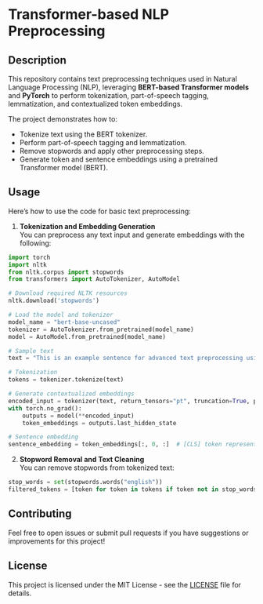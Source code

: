 # Transformer-based NLP Preprocessing

## Description
This repository contains text preprocessing techniques used in Natural Language Processing (NLP), leveraging **BERT-based Transformer models** and **PyTorch** to perform tokenization, part-of-speech tagging, lemmatization, and contextualized token embeddings.

The project demonstrates how to:
- Tokenize text using the BERT tokenizer.
- Perform part-of-speech tagging and lemmatization.
- Remove stopwords and apply other preprocessing steps.
- Generate token and sentence embeddings using a pretrained Transformer model (BERT).

## Usage

Here’s how to use the code for basic text preprocessing:

1. **Tokenization and Embedding Generation**  
   You can preprocess any text input and generate embeddings with the following:

```python
import torch
import nltk
from nltk.corpus import stopwords
from transformers import AutoTokenizer, AutoModel

# Download required NLTK resources
nltk.download('stopwords')

# Load the model and tokenizer
model_name = "bert-base-uncased"
tokenizer = AutoTokenizer.from_pretrained(model_name)
model = AutoModel.from_pretrained(model_name)

# Sample text
text = "This is an example sentence for advanced text preprocessing using Python and PyTorch!"

# Tokenization
tokens = tokenizer.tokenize(text)

# Generate contextualized embeddings
encoded_input = tokenizer(text, return_tensors="pt", truncation=True, padding="max_length", max_length=20)
with torch.no_grad():
    outputs = model(**encoded_input)
    token_embeddings = outputs.last_hidden_state

# Sentence embedding
sentence_embedding = token_embeddings[:, 0, :]  # [CLS] token representation
```

2. **Stopword Removal and Text Cleaning**  
   You can remove stopwords from tokenized text:

```python
stop_words = set(stopwords.words("english"))
filtered_tokens = [token for token in tokens if token not in stop_words and token not in tokenizer.all_special_tokens]
```

## Contributing

Feel free to open issues or submit pull requests if you have suggestions or improvements for this project!

## License

This project is licensed under the MIT License - see the [LICENSE](LICENSE) file for details.